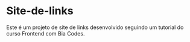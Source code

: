 # Site-de-links
 Este é um projeto de site de links desenvolvido seguindo um tutorial do curso Frontend com Bia Codes.
